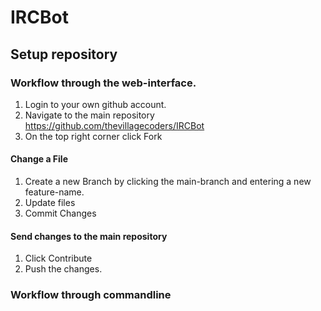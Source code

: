 # IRCBot
## Setup repository
### Workflow through the web-interface.
  1) Login to your own github account. 
  2) Navigate to the main repository https://github.com/thevillagecoders/IRCBot
  3) On the top right corner click Fork
#### Change a File
  1) Create a new Branch by clicking the main-branch and entering a new feature-name.
  2) Update files
  3) Commit Changes
#### Send changes to the main repository 
  1) Click Contribute
  2) Push the changes.
### Workflow through commandline
